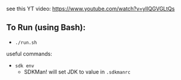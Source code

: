 
see this YT video: https://www.youtube.com/watch?v=ylIQGVGLtQs

To Run (using Bash):
----------------------

* `./run.sh`

useful commands:

* `sdk env`
    - SDKMan! will set JDK to value in `.sdkmanrc`

